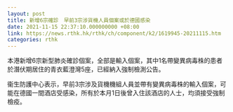 ```yaml
---
layout: post
title: 新增6宗確診　早前3宗涉貨機人員個案或於德國感染
date: 2021-11-15 22:37:10.000000000 +08:00
link: https://news.rthk.hk/rthk/ch/component/k2/1619945-20211115.htm
categories: rthk
---
```


本港新增6宗新型肺炎確診個案，全部是輸入個案，其中1名帶變異病毒株的患者於潛伏期居住的青衣藍澄灣5座，已經納入強制檢測公告。

衞生防護中心表示，早前3宗涉及貨機機組人員並帶有變異病毒株的輸入個案，可能在德國一間酒店受感染，所有於本月1日後曾入住該酒店的人士，均須接受強制檢疫。
